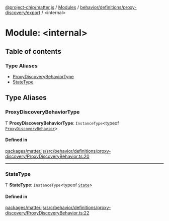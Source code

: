 [@project-chip/matter.js](../README.md) / [Modules](../modules.md) / [behavior/definitions/proxy-discovery/export](behavior_definitions_proxy_discovery_export.md) / \<internal\>

# Module: \<internal\>

## Table of contents

### Type Aliases

- [ProxyDiscoveryBehaviorType](behavior_definitions_proxy_discovery_export._internal_.md#proxydiscoverybehaviortype)
- [StateType](behavior_definitions_proxy_discovery_export._internal_.md#statetype)

## Type Aliases

### ProxyDiscoveryBehaviorType

Ƭ **ProxyDiscoveryBehaviorType**: `InstanceType`\<typeof [`ProxyDiscoveryBehavior`](behavior_definitions_proxy_discovery_export.md#proxydiscoverybehavior)\>

#### Defined in

[packages/matter.js/src/behavior/definitions/proxy-discovery/ProxyDiscoveryBehavior.ts:20](https://github.com/project-chip/matter.js/blob/0c058ae17fdba4c0b89b8b13c309011d51782299/packages/matter.js/src/behavior/definitions/proxy-discovery/ProxyDiscoveryBehavior.ts#L20)

___

### StateType

Ƭ **StateType**: `InstanceType`\<typeof [`State`](../classes/behavior_definitions_proxy_discovery_export.ProxyDiscoveryServer.md#state-1)\>

#### Defined in

[packages/matter.js/src/behavior/definitions/proxy-discovery/ProxyDiscoveryBehavior.ts:22](https://github.com/project-chip/matter.js/blob/0c058ae17fdba4c0b89b8b13c309011d51782299/packages/matter.js/src/behavior/definitions/proxy-discovery/ProxyDiscoveryBehavior.ts#L22)
